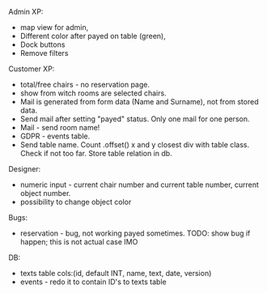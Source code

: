 
Admin XP:
* map view for admin,
* Different color after payed on table (green),
* Dock buttons
* Remove filters

Customer XP:
* total/free chairs - no reservation page.
* show from witch rooms are selected chairs.
* Mail is generated from form data (Name and Surname), not from stored data.
* Send mail after setting "payed" status. Only one mail for one person.
* Mail - send room name!
* GDPR - events table.
* Send table name. Count .offset() x and y closest div with table class. Check if not too far. Store table relation in db.

Designer:
* numeric input - current chair number and current table number, current object number.
* possibility to change object color

Bugs:
* reservation - bug, not working payed sometimes. TODO: show bug if happen; this is not actual case IMO

DB:
* texts table cols:(id, default INT, name, text, date, version)
* events - redo it to contain ID's to texts table


